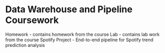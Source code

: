 # Data Warehouse and Pipeline Coursework

Homework - contains homework from the course
Lab - contains lab work from the course
Spotify Project - End-to-end pipeline for Spotify trend prediction analysis
